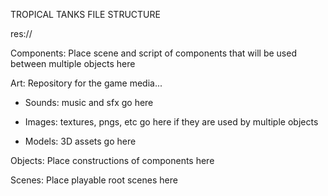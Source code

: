 TROPICAL TANKS FILE STRUCTURE

res://
  
  Components: Place scene and script of components that will be used between multiple objects here


  Art: Repository for the game media...
  
  -    Sounds: music and sfx go here
  
  -    Images: textures, pngs, etc go here if they are used by multiple objects
  
  -    Models: 3D assets go here

  Objects: Place constructions of components here


  Scenes: Place playable root scenes here

